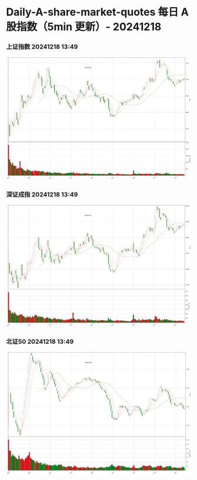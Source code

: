 
# Daily-A-share-market-quotes 每日 A 股指数（5min 更新）- 20241218

### 上证指数 20241218 13:49
![](./fig/2024/12/20241218-sh000001.png)

### 深证成指 20241218 13:49
![](./fig/2024/12/20241218-sz399001.png)

### 北证50 20241218 13:49
![](./fig/2024/12/20241218-bj899050.png)
